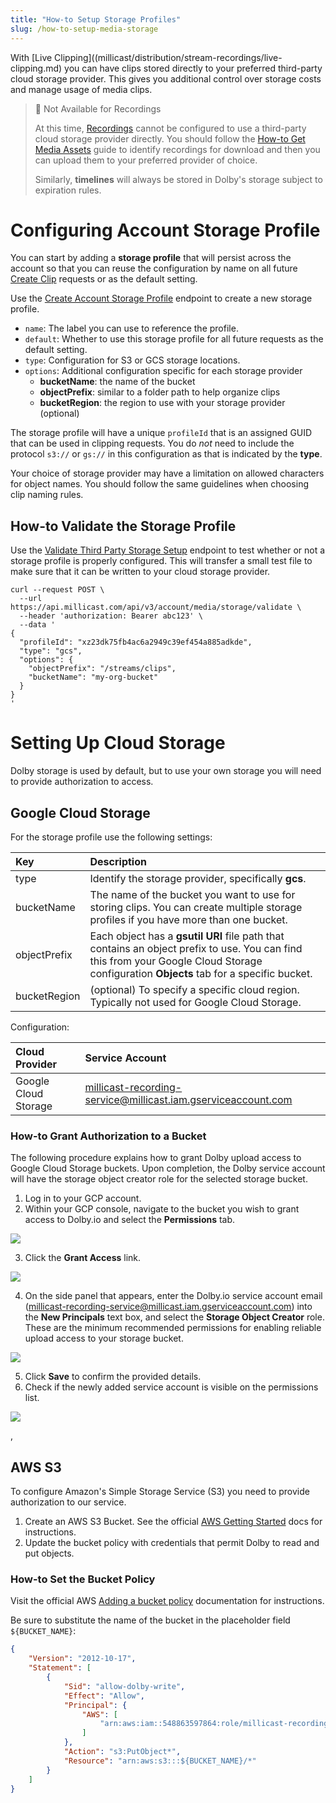 ```yaml
---
title: "How-to Setup Storage Profiles"
slug: /how-to-setup-media-storage
---
```

With [Live Clipping]((millicast/distribution/stream-recordings/live-clipping.md) you can have clips stored directly to your preferred third-party cloud storage provider. This gives you additional control over storage costs and manage usage of media clips. 

> 🚧 Not Available for Recordings
> 
> At this time, [Recordings](/millicast/distribution/stream-recordings/starting-recording.md) cannot be configured to use a third-party cloud storage provider directly. You should follow the [How-to Get Media Assets](/millicast/distribution/stream-recordings/how-to-get-media-assets.md) guide to identify recordings for download and then you can upload them to your preferred provider of choice.
> 
> Similarly, **timelines** will always be stored in Dolby's storage subject to expiration rules.

# Configuring Account Storage Profile

You can start by adding a **storage profile** that will persist across the account so that you can reuse the configuration by name on all future [Create Clip](ref:media-assets-post) requests or as the default setting.

Use the [Create Account Storage Profile](ref:account-media-storage-post) endpoint to create a new storage profile. 

- `name`: The label you can use to reference the profile.
- `default`: Whether to use this storage profile for all future requests as the default setting.
- `type`: Configuration for S3 or GCS storage locations.
- `options`: Additional configuration specific for each storage provider
  - **bucketName**: the name of the bucket
  - **objectPrefix**: similar to a folder path to help organize clips
  - **bucketRegion**: the region to use with your storage provider (optional)

The storage profile will have a unique `profileId` that is an assigned GUID that can be used in clipping requests. You do _not_ need to include the protocol `s3://` or `gs://` in this configuration as that is indicated by the **type**.

Your choice of storage provider may have a limitation on allowed characters for object names. You should follow the same guidelines when choosing clip naming rules.

## How-to Validate the Storage Profile

Use the [Validate Third Party Storage Setup](ref:account-media-storage-validate-post) endpoint to test whether or not a storage profile is properly configured. This will transfer a small test file to make sure that it can be written to your cloud storage provider.

```curl
curl --request POST \
  --url https://api.millicast.com/api/v3/account/media/storage/validate \
  --header 'authorization: Bearer abc123' \
  --data '
{
  "profileId": "xz23dk75fb4ac6a2949c39ef454a885adkde",
  "type": "gcs",
  "options": {
    "objectPrefix": "/streams/clips",
    "bucketName": "my-org-bucket"
  }
}
'
```

# Setting Up Cloud Storage

Dolby storage is used by default, but to use your own storage you will need to provide authorization to access.

## Google Cloud Storage

For the storage profile use the following settings:

| Key          | Description                                                                                                                                                                             |
| :----------- | :-------------------------------------------------------------------------------------------------------------------------------------------------------------------------------------- |
| type         | Identify the storage provider, specifically **gcs**.                                                                                                                                    |
| bucketName   | The name of the bucket you want to use for storing clips. You can create multiple storage profiles if you have more than one bucket.                                                    |
| objectPrefix | Each object has a **gsutil URI** file path that contains an object prefix to use. You can find this from your Google Cloud Storage configuration **Objects** tab for a specific bucket. |
| bucketRegion | (optional) To specify a specific cloud region. Typically not used for Google Cloud Storage.                                                                                             |

Configuration:

| Cloud Provider       | Service Account                                                                                                                       |
| :------------------- | :------------------------------------------------------------------------------------------------------------------------------------ |
| Google Cloud Storage | [millicast-recording-service@millicast.iam.gserviceaccount.com](/millicast/mailto:millicast-recording-service@millicast.iam.gserviceaccount.com) |

### How-to Grant Authorization to a Bucket

The following procedure explains how to grant Dolby upload access to Google Cloud Storage buckets. Upon completion, the Dolby service account will have the storage object creator role for the selected storage bucket.

1. Log in to your GCP account.
2. Within your GCP console, navigate to the bucket you wish to grant access to Dolby.io and select the **Permissions** tab. 

   
![](../../assets/img/Screenshot_2024-02-14_at_2.30.39_pm.png)

3. Click the **Grant Access** link. 

   
![](../../assets/img/Screenshot_2024-02-14_at_2.35.17_pm.png)

4. On the side panel that appears, enter the Dolby.io service account email ([millicast-recording-service@millicast.iam.gserviceaccount.com](/millicast/mailto:millicast-recording-service@millicast.iam.gserviceaccount.com)) into the **New Principals** text box, and select the **Storage Object Creator** role. These are the minimum recommended permissions for enabling reliable upload access to your storage bucket. 

   
![](../../assets/img/Screenshot_2024-02-14_at_2.37.07_pm.png)

5. Click **Save** to confirm the provided details.
6. Check if the newly added service account is visible on the permissions list. 

   
![](../../assets/img/Screenshot_2024-02-14_at_2.41.23_pm.png)


, 

## AWS S3

To configure Amazon's Simple Storage Service (S3) you need to provide authorization to our service.

1. Create an AWS S3 Bucket. See the official [AWS Getting Started](https://docs.aws.amazon.com/AmazonS3/latest/userguide/creating-bucket.html) docs for instructions.
2. Update the bucket policy with credentials that permit Dolby to read and put objects.

### How-to Set the Bucket Policy

Visit the official AWS [Adding a bucket policy](https://docs.aws.amazon.com/AmazonS3/latest/userguide/add-bucket-policy.html) documentation for instructions.

Be sure to substitute the name of the bucket in the placeholder field `${BUCKET_NAME}`:

```json Policy
{
    "Version": "2012-10-17",
    "Statement": [
        {
            "Sid": "allow-dolby-write",
            "Effect": "Allow",
            "Principal": {
                "AWS": [
                    "arn:aws:iam::548863597864:role/millicast-recording-service"
                ]
            },
            "Action": "s3:PutObject*",
            "Resource": "arn:aws:s3:::${BUCKET_NAME}/*"
        }
    ]
}
```
